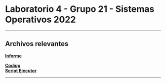 # Laboratorio 4 - Grupo 21 - Sistemas Operativos 2022
---

## Archivos relevantes
**[Informe](informe.md)**  

**[Codigo](src/)**  
**[Script Ejecutor](src/exec.sh)**

---